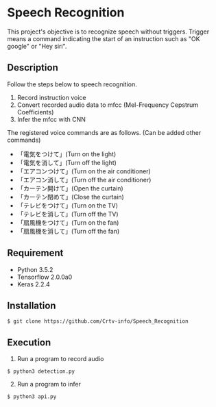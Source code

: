 Speech Recognition
===================

This project's objective is  to recognize speech without triggers.
Trigger means a command indicating the start of an instruction such as "OK google" or "Hey siri".


## Description

Follow the steps below to speech recognition.
1. Record instruction voice
2. Convert recorded audio data to mfcc (Mel-Frequency Cepstrum Coefficients)
3. Infer the mfcc with CNN

The registered voice commands are as follows. (Can be added other commands)
 - 「電気をつけて」(Turn on the light)
 - 「電気を消して」(Turn off the light)
 - 「エアコンつけて」(Turn on the air conditioner)
 - 「エアコン消して」(Turn off the air conditioner)
 - 「カーテン開けて」(Open the curtain)
 - 「カーテン閉めて」(Close the curtain)
 - 「テレビをつけて」(Turn on the TV)
 - 「テレビを消して」(Turn off the TV)
 - 「扇風機をつけて」(Turn on the fan)
 - 「扇風機を消して」(Turn off the fan)

## Requirement

- Python 3.5.2
- Tensorflow 2.0.0a0
- Keras 2.2.4


## Installation

```
$ git clone https://github.com/Crtv-info/Speech_Recognition
```

## Execution
1. Run a program to record audio
```
$ python3 detection.py
```
2. Run a program to infer
```
$ python3 api.py
```